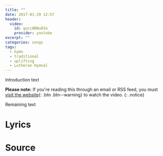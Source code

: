 ```yaml
---
title: ""
date: 2017-01-29 12:57
header:
  video:
    id: qucc8BNu83o
    provider: youtube
excerpt: ""
categories: songs
tags:
  - hymn
  - traditional
  - uplifting
  - Lutheran Hymnal
---
```

Introduction text

**Please note:** If you're reading this through an email or RSS feed, you must [visit the website](/songs/){: .btn .btn--warning} to watch the video.
{: .notice}

Remaining text

# Lyrics

# Source
